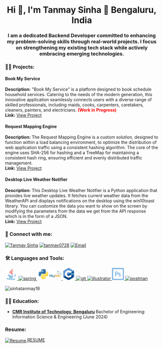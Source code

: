 <h1 align="center">Hi 👋, I'm Tanmay Sinha 📍 Bengaluru, India</h1>
<h3 align="center">I am a dedicated Backend Developer committed to enhancing my problem-solving skills through real-world projects. I focus on strengthening my existing tech stack while actively embracing emerging technologies.</h3>

<h3 align="left">👨‍💻 Projects:</h3>
<p align="left">
  <!-- Project 1 -->
  <h4 align="left">Book My Service</h4>
<p>
  <strong>Description:</strong> "Book My Service" is a platform designed to book schedule household services. Catering to the needs of the modern generation, this innovative application seamlessly connects users with a diverse range of skilled professionals, including maids, cooks, carpenters, caretakers, cleaners, painters, and electricians. <strong style="color: red;">(Work in Progress)</strong>
  <br>
  <strong>Link:</strong> <a href="https://github.com/sinhatanmay18/common-utility">View Project</a>
</p>

  <!-- Project 2 -->
  <h4 align="left">Request Mapping Engine</h4>
  <p>
    <strong>Description:</strong> The Request Mapping Engine is a custom solution, designed to function within a load balancing environment, to optimize the distribution of web application traffic using a consistent hashing algorithm. The core of the engine uses SHA-256 for hashing and a TreeMap for maintaining a consistent hash ring, ensuring efficient and evenly distributed traffic management.
    <br>
    <strong>Link:</strong> <a href="https://github.com/sinhatanmay18/request-mapping-engine">View Project</a>
  </p>

  <!-- Project 3 -->
  <h4 align="left">Desktop Live Weather Notifier</h4>
  <p>
    <strong>Description:</strong> This Desktop Live Weather Notifier is a Python application that provides live weather updates. It fetches current weather data from the WeatherAPI and displays notifications on the desktop using the win10toast library. You can customize the data you want to show on the screen by modifying the parameters from the data we get from the API response which is in the form of a JSON.
    <br>
    <strong>Link:</strong> <a href="https://github.com/sinhatanmay18/desktop-live-weather-notifier">View Project</a>
  </p>

<h3 align="left">🤝 Connect with me:</h3>
<p align="left">
  <a href="https://linkedin.com/in/tanmay-sinha-307a85230" target="blank"><img align="center" src="https://raw.githubusercontent.com/rahuldkjain/github-profile-readme-generator/master/src/images/icons/Social/linked-in-alt.svg" alt="Tanmay Sinha" height="30" width="40" /></a>
  <a href="https://www.leetcode.com/tanmay0728" target="blank"><img align="center" src="https://raw.githubusercontent.com/rahuldkjain/github-profile-readme-generator/master/src/images/icons/Social/leet-code.svg" alt="tanmay0728" height="30" width="40" /></a>
  <a href="mailto:sinha.t18@outlook.com" target="blank"><img align="center" src="https://cdn0.iconfinder.com/data/icons/logos-microsoft-office-365/128/Microsoft_Office-07-512.png" alt="Email" height="30" width="40" /></a>
</p>

<h3 align="left">🛠️ Languages and Tools:</h3>
<p align="left"> <a href="https://www.java.com" target="_blank" rel="noreferrer"> <img src="https://raw.githubusercontent.com/devicons/devicon/master/icons/java/java-original.svg" alt="java" width="40" height="40"/> </a> <a href="https://spring.io/" target="_blank" rel="noreferrer"> <img src="https://www.vectorlogo.zone/logos/springio/springio-icon.svg" alt="spring" width="40" height="40"/> </a> <a href="https://www.mysql.com/" target="_blank" rel="noreferrer"> <a href="https://www.python.org" target="_blank" rel="noreferrer"> <img src="https://raw.githubusercontent.com/devicons/devicon/master/icons/python/python-original.svg" alt="python" width="40" height="40"/><img src="https://raw.githubusercontent.com/devicons/devicon/master/icons/mysql/mysql-original-wordmark.svg" alt="mysql" width="40" height="40"/> </a> <a href="https://www.w3schools.com/cpp/" target="_blank" rel="noreferrer"> <img src="https://raw.githubusercontent.com/devicons/devicon/master/icons/cplusplus/cplusplus-original.svg" alt="cplusplus" width="40" height="40"/> </a> <a href="https://git-scm.com/" target="_blank" rel="noreferrer"> <img src="https://www.vectorlogo.zone/logos/git-scm/git-scm-icon.svg" alt="git" width="40" height="40"/> </a> <a href="https://www.adobe.com/in/products/illustrator.html" target="_blank" rel="noreferrer"> <img src="https://www.vectorlogo.zone/logos/adobe_illustrator/adobe_illustrator-icon.svg" alt="illustrator" width="40" height="40"/> </a>   <a href="https://www.photoshop.com/en" target="_blank" rel="noreferrer"> <img src="https://raw.githubusercontent.com/devicons/devicon/master/icons/photoshop/photoshop-line.svg" alt="photoshop" width="40" height="40"/> </a> <a href="https://postman.com" target="_blank" rel="noreferrer"> <img src="https://www.vectorlogo.zone/logos/getpostman/getpostman-icon.svg" alt="postman" width="40" height="40"/> </a>  </a>  </p>

<p><img align="center" src="https://github-readme-stats.vercel.app/api/top-langs?username=sinhatanmay18&show_icons=true&locale=en&layout=compact" alt="sinhatanmay18" /></p>

<h3 align="left">👨‍🎓 Education:</h3>
<p align="left">
  <!-- Add your educational details here -->
  <ul>
   <li>
      <strong>
        <a href="https://maps.app.goo.gl/H3cKiyT4BYAUhnkZ9" target="_blank">CMR Institute of Technology, Bengaluru</a>
      </strong> 
      Bachelor of Engineering: Information Science & Engineering (June 2024)
    </li>
  </ul>
</p>

<h3 align="left">Resume:</h3>
<p align="left">
  <a href="https://drive.google.com/file/d/1u26QFOaVCqS5olVhqbGJLUgYp2Kv47UY/view?usp=sharing" target="_blank"><img align="center" src="https://upload.wikimedia.org/wikipedia/commons/7/7a/Circle-icons-document.svg" alt="Resume" height="30" width="40"/> RESUME</a>
</p>
